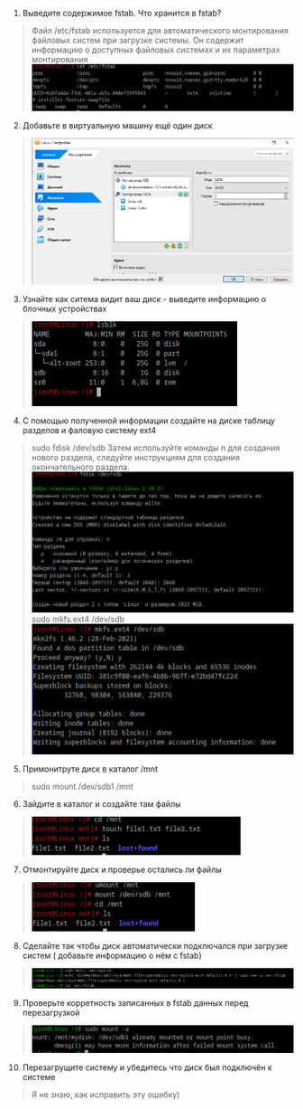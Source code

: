 1. Выведите содержимое fstab. Что хранится в fstab?
>Файл /etc/fstab используется для автоматического монтирования файловых систем при загрузке системы. Он содержит информацию о доступных файловых системах и их параметрах монтирования<br />
>![alt text](https://github.com/kryfaertop/Tasks_241/blob/my-report/3-File%20systems_answer/screenshot/5.png?raw=true)<br />
2. Добавьте в виртуальную машину ещё один диск<br />
>![alt text](https://github.com/kryfaertop/Tasks_241/blob/my-report/3-File%20systems_answer/screenshot/6.png?raw=true)<br />
3. Узнайте как ситема видит ваш диск - выведите информацию о блочных устройствах<br />
>![alt text](https://github.com/kryfaertop/Tasks_241/blob/my-report/3-File%20systems_answer/screenshot/7.png?raw=true)<br />
4. С помощью полученной информации создайте на диске таблицу разделов и фаловую систему ext4
>sudo fdisk /dev/sdb
>Затем используйте команды n для создания нового раздела, следуйте инструкциям для создания окончательного раздела.<br /> 
>![alt text](https://github.com/kryfaertop/Tasks_241/blob/my-report/3-File%20systems_answer/screenshot/8.png?raw=true)<br />
>sudo mkfs.ext4 /dev/sdb<br />
>![alt text](https://github.com/kryfaertop/Tasks_241/blob/my-report/3-File%20systems_answer/screenshot/9.png?raw=true)<br />
5. Примонитруте диск в каталог /mnt
>sudo mount /dev/sdb1 /mnt
6. Зайдите в каталог и создайте там файлы<br />
>![alt text](https://github.com/kryfaertop/Tasks_241/blob/my-report/3-File%20systems_answer/screenshot/10.png?raw=true)<br />
7. Отмонтируйте диск и проверье остались ли файлы<br />
>![alt text](https://github.com/kryfaertop/Tasks_241/blob/my-report/3-File%20systems_answer/screenshot/11.png?raw=true)<br />
8. Сделайте так чтобы диск автоматически подключался при загрузке систем ( добавьте информацию о нём с fstab)<br />
>![alt text](https://github.com/kryfaertop/Tasks_241/blob/my-report/3-File%20systems_answer/screenshot/12.png?raw=true)<br />
9. Проверьте корретность записанных в fstab данных перед перезагрузкой<br />
>![alt text](https://github.com/kryfaertop/Tasks_241/blob/my-report/3-File%20systems_answer/screenshot/15.png?raw=true)<br />
10. Перезагрущите систему и убедитесь что диск был подключён к системе
>Я не знаю, как исправить эту ошибку)
